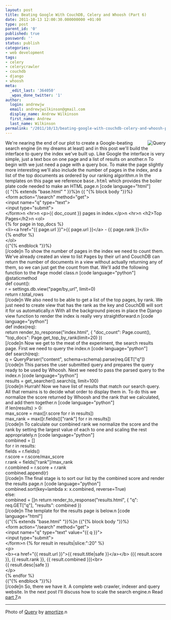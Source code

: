 ```yaml
---
layout: post
title: Beating Google With CouchDB, Celery and Whoosh (Part 6)
date: 2011-10-13 12:00:30.000000000 +01:00
type: post
parent_id: '0'
published: true
password: ''
status: publish
categories:
- web development
tags:
- celery
- celerycrawler
- couchdb
- django
- whoosh
meta:
  _edit_last: '364050'
  _wpas_done_twitter: '1'
author:
  login: andrewjw
  email: andrewjwilkinson@gmail.com
  display_name: Andrew Wilkinson
  first_name: Andrew
  last_name: Wilkinson
permalink: "/2011/10/13/beating-google-with-couchdb-celery-and-whoosh-part-6/"
---
```

<a href="http://www.flickr.com/photos/amortize/527435776/"><img style="float:right;border:0;" src="{{ site.baseurl }}/assets/527435776_a929bf88af_m.jpg" alt="Query" /></a>We're nearing the end of our plot to create a Google-beating search engine (in my dreams at least) and in this post we'll build the interface to query the index we've built up. Like Google the interface is very simple, just a text box on one page and a list of results on another.n
To begin with we just need a page with a query box. To make the page slightly more interesting we'll also include the number of pages in the index, and a list of the top documents as ordered by our ranking algorithm.n
In the templates on this page we reference <tt>base.html</tt> which provides the boiler plate code needed to make an HTML page.n
[code language="html"]<br />
{{ "{% extends &quot;base.html&quot; " }}%}n
{{ "{% block body "}}%}<br />
    &lt;form action=&quot;/search&quot; method=&quot;get&quot;&gt;<br />
        &lt;input name=&quot;q&quot; type=&quot;text&quot;&gt;<br />
        &lt;input type=&quot;submit&quot;&gt;<br />
    &lt;/form&gt;n
    &lt;hr&gt;n
    &lt;p&gt;{{ doc_count }} pages in index.&lt;/p&gt;n
    &lt;hr&gt;n
    &lt;h2&gt;Top Pages&lt;/h2&gt;n
    &lt;ol&gt;<br />
    {% for page in top_docs %}<br />
        &lt;li&gt;&lt;a href=&quot;{{ page.url }}&quot;&gt;{{ page.url }}&lt;/a&gt; - {{ page.rank }}&lt;/li&gt;<br />
    {% endfor %}<br />
    &lt;/ol&gt;<br />
{{"{% endblock "}}%}<br />
[/code]n
To show the number of pages in the index we need to count them. We've already created an view to list <tt>Page</tt>s by their url and CouchDB can return the number of documents in a view without actually returning any of them, so we can just get the count from that. We'll add the following function to the <tt>Page</tt> model class.n
[code language="python"]<br />
    @staticmethod<br />
    def count():<br />
        r = settings.db.view(&quot;page/by_url&quot;, limit=0)<br />
        return r.total_rows<br />
[/code]n
We also need to be able to get a list of the top pages, by rank. We just need to create view that has the rank as the key and CouchDB will sort it for us automatically.n
With all the background pieces in place the Django view function to render the index is really very straightforward.n
[code language="python"]<br />
def index(req):<br />
    return render_to_response(&quot;index.html&quot;, { &quot;doc_count&quot;: Page.count(), &quot;top_docs&quot;: Page.get_top_by_rank(limit=20) })<br />
[/code]n
Now we get to the meat of the experiment, the search results page. First we need to query the index.n
[code language="python"]<br />
def search(req):<br />
    q = QueryParser(&quot;content&quot;, schema=schema).parse(req.GET[&quot;q&quot;])<br />
[/code]n
This parses the user submitted query and prepares the query ready to be used by Whoosh. Next we need to pass the parsed query to the index.n
[code language="python"]<br />
    results = get_searcher().search(q, limit=100)<br />
[/code]n
Hurrah! Now we have list of results that match our search query. All that remains is to decide what order to display them in. To do this we normalize the score returned by Whoosh and the rank that we calculated, and add them together.n
[code language="python"]<br />
    if len(results) &gt; 0:<br />
        max_score = max([r.score for r in results])<br />
        max_rank = max([r.fields()[&quot;rank&quot;] for r in results])<br />
[/code]n
To calculate our combined rank we normalize the score and the rank by setting the largest value of each to one and scaling the rest appropriately.n
[code language="python"]<br />
        combined = []<br />
        for r in results:<br />
            fields = r.fields()<br />
            r.score = r.score/max_score<br />
            r.rank = fields[&quot;rank&quot;]/max_rank<br />
            r.combined = r.score + r.rank<br />
            combined.append(r)<br />
[/code]n
The final stage is to sort our list by the combined score and render the results page.n
[code language="python"]<br />
        combined.sort(key=lambda x: x.combined, reverse=True)<br />
    else:<br />
        combined = []n
    return render_to_response(&quot;results.html&quot;, { &quot;q&quot;: req.GET[&quot;q&quot;], &quot;results&quot;: combined })<br />
[/code]n
The template for the results page is below.n
[code language="html"]<br />
{{"{% extends &quot;base.html&quot; "}}%}n
{{"{% block body "}}%}<br />
    &lt;form action=&quot;/search&quot; method=&quot;get&quot;&gt;<br />
        &lt;input name=&quot;q&quot; type=&quot;text&quot; value=&quot;{{ q }}&quot;&gt;<br />
        &lt;input type=&quot;submit&quot;&gt;<br />
    &lt;/form&gt;n
    {% for result in results|slice:&quot;:20&quot; %}<br />
        &lt;p&gt;<br />
            &lt;b&gt;&lt;a href=&quot;{{ result.url }}&quot;&gt;{{ result.title|safe }}&lt;/a&gt;&lt;/b&gt; ({{ result.score }}, {{ result.rank }}, {{ result.combined }})&lt;br&gt;<br />
            {{ result.desc|safe }}<br />
        &lt;/p&gt;<br />
    {% endfor %}<br />
{{"{% endblock "}}%}<br />
[/code]n
So, there we have it. A complete web crawler, indexer and query website. In the next post I'll discuss how to scale the search engine.n
Read <a href="http://wp.me/pkxET-7E">part 7</a>.n
<hr />
Photo of <a href="http://www.flickr.com/photos/amortize/527435776/">Query</a> by <a href="http://www.flickr.com/photos/amortize/">amortize</a>.n
